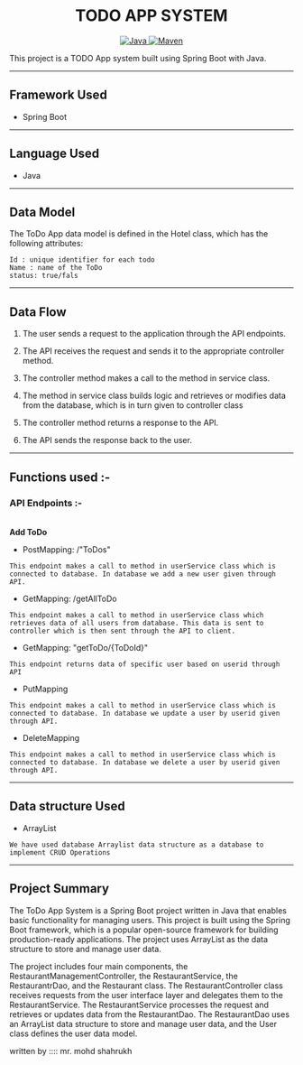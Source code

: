<center>
<h1> TODO APP SYSTEM </h1>
</center>
<center>
<a href="Java url">
    <img alt="Java" src="https://img.shields.io/badge/Java->=8-darkblue.svg" />
</a>
<a href="Maven url" >
    <img alt="Maven" src="https://img.shields.io/badge/maven-3.0.5-brightgreen.svg" />
</a>
</center>

This project is a TODO App system built using Spring Boot with Java.

---

## Framework Used
* Spring Boot

---

## Language Used
* Java

---

## Data Model

The ToDo App data model is defined in the Hotel class, which has the following attributes:
```
Id : unique identifier for each todo
Name : name of the ToDo
status: true/fals
```

---

## Data Flow

1. The user sends a request to the application through the API endpoints.
2. The API receives the request and sends it to the appropriate controller method.
3. The controller method makes a call to the method in service class.

4. The method in service class builds logic and retrieves or modifies data from the database, which is in turn given to controller class
5. The controller method returns a response to the API.
6. The API sends the response back to the user.

---

## Functions used :-

### API Endpoints :-
</br>
<b> Add ToDo </b>

* PostMapping: /"ToDos"
```
This endpoint makes a call to method in userService class which is connected to database. In database we add a new user given through API.
```

* GetMapping: /getAllToDo
```
This endpoint makes a call to method in userService class which retrieves data of all users from database. This data is sent to controller which is then sent through the API to client.
```

* GetMapping: "getToDo/{ToDoId}"
```
This endpoint returns data of specific user based on userid through API
```

* PutMapping
```
This endpoint makes a call to method in userService class which is connected to database. In database we update a user by userid given through API.
```

* DeleteMapping
```
This endpoint makes a call to method in userService class which is connected to database. In database we delete a user by userid given through API.
```

---

## Data structure Used
* ArrayList
```
We have used database Arraylist data structure as a database to implement CRUD Operations 
```
---

## Project Summary

The ToDo App  System is a Spring Boot project written in Java that enables basic functionality for managing users. This project is built using the Spring Boot framework, which is a popular open-source framework for building production-ready applications. The project uses ArrayList as the data structure to store and manage user data.

The project includes four main components, the RestaurantManagementController, the RestaurantService, the RestaurantrDao, and the Restaurant class. The RestaurantController class receives requests from the user interface layer and delegates them to the RestaurantService. The RestaurantService processes the request and retrieves or updates data from the RestaurantDao. The RestaurantDao uses an ArrayList data structure to store and manage user data, and the User class defines the user data model.

 written by :::: mr. mohd shahrukh
